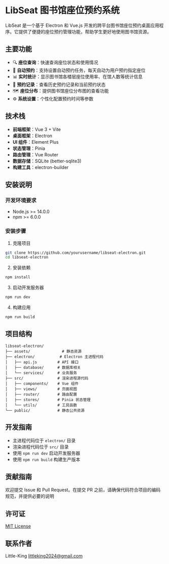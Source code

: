# LibSeat 图书馆座位预约系统

LibSeat 是一个基于 Electron 和 Vue.js 开发的跨平台图书馆座位预约桌面应用程序。它提供了便捷的座位预约管理功能，帮助学生更好地使用图书馆资源。

## 主要功能

- 🔍 **座位查询**：快速查询座位状态和使用情况
- 📅 **自动预约**：支持设置自动预约任务，每天自动为用户预约指定座位
- 📊 **实时统计**：显示图书馆各楼层座位使用率、在馆人数等统计信息
- 📝 **预约记录**：查看历史预约记录和当前预约状态
- 🗺️ **座位分布**：提供图书馆座位分布图的查看功能
- ⚙️ **系统设置**：个性化配置预约时间等参数

## 技术栈

- **前端框架**：Vue 3 + Vite
- **桌面框架**：Electron
- **UI 组件**：Element Plus
- **状态管理**：Pinia
- **路由管理**：Vue Router
- **数据存储**：SQLite (better-sqlite3)
- **构建工具**：electron-builder

## 安装说明

### 开发环境要求

- Node.js >= 14.0.0
- npm >= 6.0.0

### 安装步骤

1. 克隆项目
```bash
git clone https://github.com/yourusername/libseat-electron.git
cd libseat-electron
```

2. 安装依赖
```bash
npm install
```

3. 启动开发服务器
```bash
npm run dev
```

4. 构建应用
```bash
npm run build
```

## 项目结构

```
libseat-electron/
├── assets/              # 静态资源
├── electron/           # Electron 主进程代码
│   ├── api.js         # API 接口
│   ├── database/      # 数据库相关
│   └── services/      # 业务服务
├── src/               # 渲染进程源代码
│   ├── components/    # Vue 组件
│   ├── views/         # 页面视图
│   ├── router/        # 路由配置
│   ├── stores/        # Pinia 状态管理
│   └── utils/         # 工具函数
└── public/            # 静态公共资源
```

## 开发指南

- 主进程代码位于 `electron/` 目录
- 渲染进程代码位于 `src/` 目录
- 使用 `npm run dev` 启动开发服务器
- 使用 `npm run build` 构建生产版本

## 贡献指南

欢迎提交 Issue 和 Pull Request。在提交 PR 之前，请确保代码符合项目的编码规范，并提供必要的说明

## 许可证

[MIT License](LICENSE)

## 联系作者

Little-King <littleking2024@gmail.com>